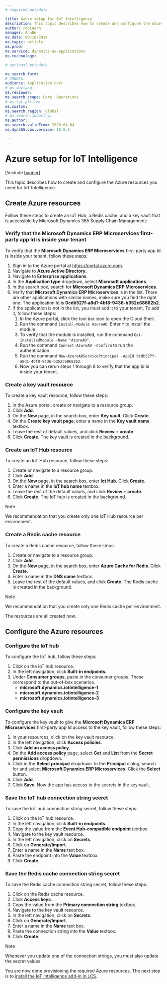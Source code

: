 ```yaml
---
# required metadata

title: Azure setup for IoT Intelligence
description: This topic describes how to create and configure the Azure resources you need for IoT Intelligence.
author: robinarh
manager: AnnBe
ms.date: 08/16/2019
ms.topic: article
ms.prod: 
ms.service: dynamics-ax-applications
ms.technology: 

# optional metadata

ms.search.form: 
# ROBOTS: 
audience: Application User
# ms.devlang: 
ms.reviewer: 
ms.search.scope: Core, Operations
# ms.tgt_pltfrm: 
ms.custom: 
ms.search.region: Global
# ms.search.industry: 
ms.author: 
ms.search.validFrom: 2020-04-04
ms.dyn365.ops.version: 10.0.5

---
```


# Azure setup for IoT Intelligence

[!include [banner](../../includes/banner.md)]

This topic describes how to create and configure the Azure resources you need for IoT Intelligence.

## Create Azure resources

Follow these steps to create an IoT Hub, a Redis cache, and a key vault that is accessible by Microsoft Dynamics 365 Supply Chain Management:

### Verify that the **Microsoft Dynamics ERP Microservices** first-party app Id is inside your tenant

To verify that the **Microsoft Dynamics ERP Microservices** first-party app Id is inside your tenant, follow these steps:

1. Sign in to the Azure portal at https://portal.azure.com.
2. Navigate to **Azure Active Directory**.
3. Navigate to **Enterprise applications**.
4. In the **Application type** dropdown, select **Microsoft applications**.
5. In the search box, search for **Microsoft Dynamics ERP Microservices**.
6. Verify that **Microsoft Dynamics ERP Microservices** is in the list. There are other applications with similar names, make sure you find the right one. The application Id is **0cdb527f-a8d1-4bf8-9436-b352c68682b2**.
7. If the application is not in the list, you must add it to your tenant. To add it, follow these steps:
    1. In the Azure portal, click the tool bar icon to open the Cloud Shell.
    2. Run the command `Install-Module AzureAD`. Enter `Y` to install the module.
    3. To verify that the module is installed, run the command `Get-InstalledModule -Name "AzureAD"`.
    4. Run the command `Connect-AzureAD -Confirm` to run the authentication.
    5. Run the command `New-AzureADServicePrincipal -AppId 0cdb527f-a8d1-4bf8-9436-b352c68682b2`.
    6. Now you can rerun steps 1 through 6 to verify that the app Id is inside your tenant.

### Create a key vault resource

To create a key vault resource, follow these steps:

1. In the Azure portal, create or navigate to a resource group.
2. Click **Add**.
3. On the **New** page, in the search box, enter **Key vault**. Click **Create**.
4. On the **Create key vault page**, enter a name in the **Key vault name** textbox.
5. Leave the rest of default values, and click **Review + create**.
6. Click **Create**. The key vault is created in the background.

### Create an IoT Hub resource

To create an IoT Hub resource, follow these steps:

1. Create or navigate to a resource group.
2. Click **Add**.
3. On the **New** page, in the search box, enter **Iot Hub**. Click **Create**.
4. Enter a name in the **IoT hub name** textbox.
5. Leave the rest of the default values, and click **Review + create**.
6. Click **Create**. The IoT hub is created in the background.

> [!NOTE]
> We recommendation that you create only one IoT Hub resource per environment.

### Create a Redis cache resource

To create a Redis cache resource, follow these steps:

1. Create or navigate to a resource group.
2. Click **Add**.
3. On the **New** page, in the search box, enter **Azure Cache for Redis**. Click **Create**.
4. Enter a name in the **DNS name** textbox.
5. Leave the rest of the default values, and click **Create**. The Redis cache is created in the background.

> [!NOTE]
> We recommendation that you create only one Redis cache per environment.

The resources are all created now.

## Configure the Azure resources

### Configure the IoT hub

To configure the IoT hub, follow these steps:

1. Click on the IoT hub resource.
2. In the left navigation, click **Built-in endpoints**.
3. Under **Consumer groups**, paste in the consumer groups. These correspond to the out-of-box scenarios.
    + **microsoft.dynamics.iotintelligence-1**
    + **microsoft.dynamics.iotintelligence-2**
    + **microsoft.dynamics.iotintelligence-3**

### Configure the key vault

To configure the key vault to give the **Microsoft Dynamics ERP Microservices** first-party app Id access to the key vault, follow these steps:

1. In your resources, click on the key vault resource.
2. In the left navigation, click **Access policies**.
3. Click **Add an access policy**.
4. On the **Add access policy** page, select **Get** and **List** from the **Secret permissions** dropdown.
5. Click in the **Select principal** dropdown. In the **Principal** dialog, search for and select **Microsoft Dynamics ERP Microservices**. Click the **Select** button.
6. Click **Add**.
7. Click **Save**. Now the app has access to the secrets in the key vault.

### Save the IoT hub connection string secret

To save the IoT hub connection string secret, follow these steps:

1. Click on the IoT hub resource.
2. In the left navigation, click **Built-in endpoints**.
3. Copy the value from the **Event Hub-compatible endpoint** textbox.
4. Navigate to the key vault resource.
5. In the left navigation, click on **Secrets**.
6. Click on **Generate/Import**.
7. Enter a name in the **Name** text box.
8. Paste the endpoint into the **Value** textbox.
9. Click **Create**.

### Save the Redis cache connection string secret

To save the Redis cache connection string secret, follow these steps:

1. Click on the Redis cache resource.
2. Click **Access keys**.
3. Copy the value from the **Primary connection string** textbox.
4. Navigate to the key vault resource.
5. In the left navigation, click on **Secrets**.
6. Click on **Generate/Import**.
7. Enter a name in the **Name** text box.
8. Paste the connection string into the **Value** textbox.
9. Click **Create**.

> [!NOTE]
> Whenever you update one of the connection strings, you must also update the secret values.

You are now done provisioning the required Azure resources. The next step is to [install the IoT Intelligence add-in in LCS](iot-lcs-setup.md).
